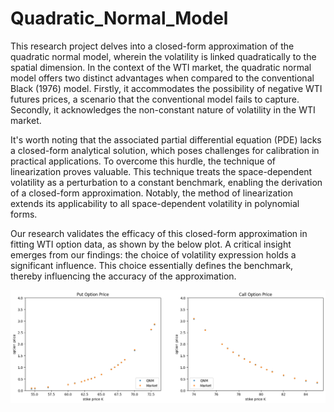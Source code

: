 # Quadratic_Normal_Model

This research project delves into a closed-form approximation of the quadratic normal model, wherein the volatility is linked quadratically to the spatial dimension. 
In the context of the WTI market, the quadratic normal model offers two distinct advantages when compared to the conventional Black (1976) model. 
Firstly, it accommodates the possibility of negative WTI futures prices, a scenario that the conventional model fails to capture. 
Secondly, it acknowledges the non-constant nature of volatility in the WTI market.

It's worth noting that the associated partial differential equation (PDE) lacks a closed-form analytical solution, which poses challenges for calibration in practical applications. 
To overcome this hurdle, the technique of linearization proves valuable. 
This technique treats the space-dependent volatility as a perturbation to a constant benchmark, enabling the derivation of a closed-form approximation. 
Notably, the method of linearization extends its applicability to all space-dependent volatility in polynomial forms.

Our research validates the efficacy of this closed-form approximation in fitting WTI option data, as shown by the below plot.
A critical insight emerges from our findings: the choice of volatility expression holds a significant influence. 
This choice essentially defines the benchmark, thereby influencing the accuracy of the approximation.

![QNM_option_price](https://github.com/WuYenSun/Quadratic_Normal_Model/blob/main/calibration_price.png)

